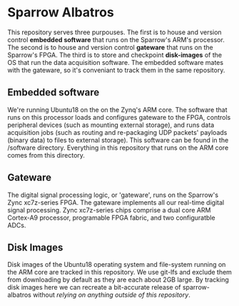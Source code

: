 # Sparrow Albatros 

This repository serves three purpouses. The first is to house and version control **embedded software** that runs on the Sparrow's ARM's processor. The second is to house and version control **gateware** that runs on the Sparrow's FPGA. The third is to store and checkpoint **disk-images** of the OS that run the data acquisition software. The embedded software mates with the gateware, so it's conveniant to track them in the same repository. 

## Embedded software

We're running Ubuntu18 on the on the Zynq's ARM core. The software that runs on this processor loads and configures gateware to the FPGA, controls peripheral devices (such as mounting external storage), and runs data acquisition jobs (such as routing and re-packaging UDP packets' payloads (binary data) to files to external storage). This software can be found in the /software directory. Everything in this repository that runs on the ARM core comes from this directory. 

## Gateware

The digital signal processing logic, or 'gateware', runs on the Sparrow's Zync xc7z-series FPGA. The gateware implements all our real-time digital signal processing. Zync xc7z-series chips comprise a dual core ARM Cortex-A9 processor, programable FPGA fabric, and two configuratble ADCs.


## Disk Images

Disk images of the Ubuntu18 operating system and file-system running on the ARM core are tracked in this repository. We use git-lfs and exclude them from downloading by default as they are each about 2GB large. By tracking disk images here we can recreate a bit-accurate release of sparrow-albatros without *relying on anything outside of this repository*.


